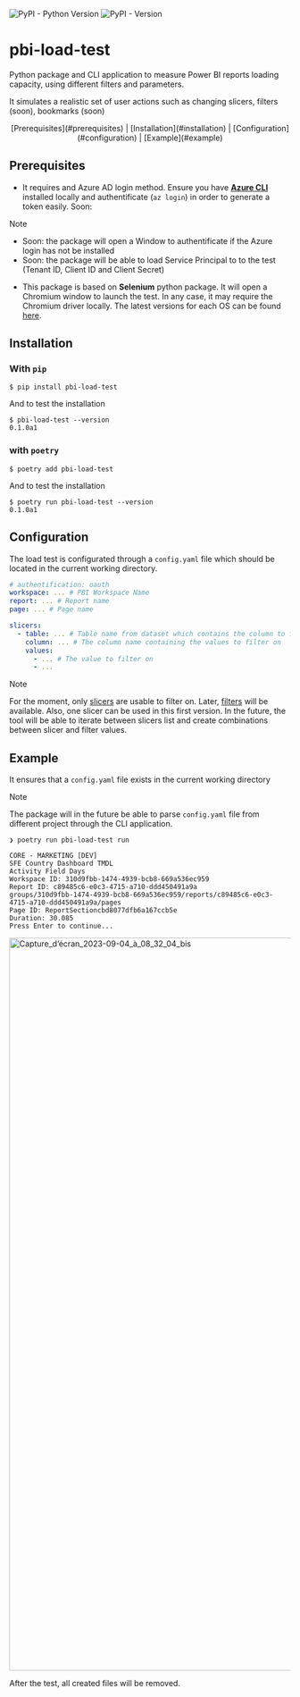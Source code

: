 ![PyPI - Python Version](https://img.shields.io/pypi/pyversions/pbi-load-test?logo=python)
![PyPI - Version](https://img.shields.io/pypi/v/pbi-load-test?logo=pypi&color=blue&link=https%3A%2F%2Fpypi.org%2Fproject%2Fpbi-load-test%2F)



# pbi-load-test
Python package and CLI application to measure Power BI reports loading capacity, using different filters and parameters.

It simulates a realistic set of user actions such as changing slicers, filters (soon), bookmarks (soon)

<p style="text-align: center;">
[Prerequisites](#prerequisites) | [Installation](#installation) |  [Configuration](#configuration) | [Example](#example)
</p>

## Prerequisites

- It requires and Azure AD login method. Ensure you have [**Azure CLI**](https://learn.microsoft.com/fr-fr/cli/azure/install-azure-cli) installed locally and authentificate (`az login`) in order to generate a token easily. Soon:

> [!NOTE]  
> - Soon: the package will open a Window to authentificate if the Azure login has not be installed
> - Soon: the package will be able to load Service Principal to to the test (Tenant ID, Client ID and Client Secret)

- This package is based on **Selenium** python package. It will open a Chromium window to launch the test. In any case, it may require the Chromium driver locally. The latest versions for each OS can be found [here](https://chromedriver.chromium.org/downloads).

## Installation

### With `pip`
```
$ pip install pbi-load-test
```

And to test the installation
```
$ pbi-load-test --version
0.1.0a1
```

###  with `poetry`
```
$ poetry add pbi-load-test
```

And to test the installation
```
$ poetry run pbi-load-test --version
0.1.0a1
```


## Configuration

The load test is configurated through a `config.yaml` file which should be located in the current working directory. 

```yaml
# authentification: oauth
workspace: ... # PBI Workspace Name
report: ... # Report name
page: ... # Page name

slicers:
  - table: ... # Table name from dataset which contains the column to filter on
    column: ... # The column name containing the values to filter on
    values:
      - ... # The value to filter on
      - ...
```

> [!NOTE]
> For the moment, only [slicers](https://learn.microsoft.com/en-us/power-bi/visuals/power-bi-visualization-slicers?tabs=powerbi-desktop) are usable to filter on. Later, [filters](https://learn.microsoft.com/en-us/power-bi/create-reports/power-bi-report-add-filter?tabs=powerbi-desktop) will be available.
> Also, one slicer can be used in this first version. In the future, the tool will be able to iterate between slicers list and create combinations between slicer and filter values.
> 
## Example

It ensures that a `config.yaml` file exists in the current working directory

> [!NOTE]  
> The package will in the future be able to parse `config.yaml` file from different project through the CLI application.

```
❯ poetry run pbi-load-test run

CORE - MARKETING [DEV]
SFE Country Dashboard TMDL
Activity Field Days
Workspace ID: 310d9fbb-1474-4939-bcb8-669a536ec959
Report ID: c89485c6-e0c3-4715-a710-ddd450491a9a
groups/310d9fbb-1474-4939-bcb8-669a536ec959/reports/c89485c6-e0c3-4715-a710-ddd450491a9a/pages
Page ID: ReportSectioncbd8077dfb6a167ccb5e
Duration: 30.085
Press Enter to continue...
```

<img width="1312" alt="Capture_d’écran_2023-09-04_à_08_32_04_bis" src="https://github.com/lgrosjean/pbi-load-test/assets/34337781/2373d37e-c1c8-4338-8255-b4d0a1dc9284">

After the test, all created files will be removed.